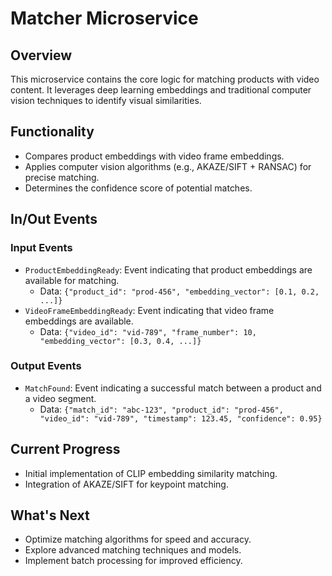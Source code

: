 # Matcher Microservice

## Overview
This microservice contains the core logic for matching products with video content. It leverages deep learning embeddings and traditional computer vision techniques to identify visual similarities.

## Functionality
- Compares product embeddings with video frame embeddings.
- Applies computer vision algorithms (e.g., AKAZE/SIFT + RANSAC) for precise matching.
- Determines the confidence score of potential matches.

## In/Out Events
### Input Events
- `ProductEmbeddingReady`: Event indicating that product embeddings are available for matching.
  - Data: `{"product_id": "prod-456", "embedding_vector": [0.1, 0.2, ...]}`
- `VideoFrameEmbeddingReady`: Event indicating that video frame embeddings are available.
  - Data: `{"video_id": "vid-789", "frame_number": 10, "embedding_vector": [0.3, 0.4, ...]}`

### Output Events
- `MatchFound`: Event indicating a successful match between a product and a video segment.
  - Data: `{"match_id": "abc-123", "product_id": "prod-456", "video_id": "vid-789", "timestamp": 123.45, "confidence": 0.95}`

## Current Progress
- Initial implementation of CLIP embedding similarity matching.
- Integration of AKAZE/SIFT for keypoint matching.

## What's Next
- Optimize matching algorithms for speed and accuracy.
- Explore advanced matching techniques and models.
- Implement batch processing for improved efficiency.